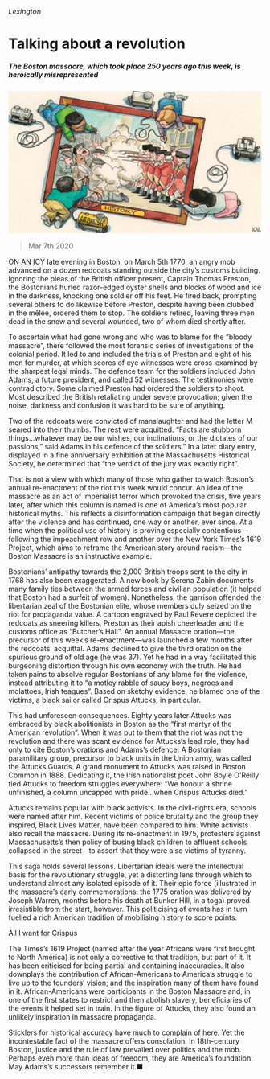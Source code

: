 ###### Lexington

# Talking about a revolution 

##### The Boston massacre, which took place 250 years ago this week, is heroically misrepresented 

![image](images/20200307_USD000_0.jpg) 

> Mar 7th 2020 

ON AN ICY late evening in Boston, on March 5th 1770, an angry mob advanced on a dozen redcoats standing outside the city’s customs building. Ignoring the pleas of the British officer present, Captain Thomas Preston, the Bostonians hurled razor-edged oyster shells and blocks of wood and ice in the darkness, knocking one soldier off his feet. He fired back, prompting several others to do likewise before Preston, despite having been clubbed in the mêlée, ordered them to stop. The soldiers retired, leaving three men dead in the snow and several wounded, two of whom died shortly after.

To ascertain what had gone wrong and who was to blame for the “bloody massacre”, there followed the most forensic series of investigations of the colonial period. It led to and included the trials of Preston and eight of his men for murder, at which scores of eye witnesses were cross-examined by the sharpest legal minds. The defence team for the soldiers included John Adams, a future president, and called 52 witnesses. The testimonies were contradictory. Some claimed Preston had ordered the soldiers to shoot. Most described the British retaliating under severe provocation; given the noise, darkness and confusion it was hard to be sure of anything.

Two of the redcoats were convicted of manslaughter and had the letter M seared into their thumbs. The rest were acquitted. “Facts are stubborn things…whatever may be our wishes, our inclinations, or the dictates of our passions,” said Adams in his defence of the soldiers.” In a later diary entry, displayed in a fine anniversary exhibition at the Massachusetts Historical Society, he determined that “the verdict of the jury was exactly right”.

That is not a view with which many of those who gather to watch Boston’s annual re-enactment of the riot this week would concur. An idea of the massacre as an act of imperialist terror which provoked the crisis, five years later, after which this column is named is one of America’s most popular historical myths. This reflects a disinformation campaign that began directly after the violence and has continued, one way or another, ever since. At a time when the political use of history is proving especially contentious—following the impeachment row and another over the New York Times’s 1619 Project, which aims to reframe the American story around racism—the Boston Massacre is an instructive example.

Bostonians’ antipathy towards the 2,000 British troops sent to the city in 1768 has also been exaggerated. A new book by Serena Zabin documents many family ties between the armed forces and civilian population (it helped that Boston had a surfeit of women). Nonetheless, the garrison offended the libertarian zeal of the Bostonian elite, whose members duly seized on the riot for propaganda value. A cartoon engraved by Paul Revere depicted the redcoats as sneering killers, Preston as their apish cheerleader and the customs office as “Butcher’s Hall”. An annual Massacre oration—the precursor of this week’s re-enactment—was launched a few months after the redcoats’ acquittal. Adams declined to give the third oration on the spurious ground of old age (he was 37). Yet he had in a way facilitated this burgeoning distortion through his own economy with the truth. He had taken pains to absolve regular Bostonians of any blame for the violence, instead attributing it to “a motley rabble of saucy boys, negroes and molattoes, Irish teagues”. Based on sketchy evidence, he blamed one of the victims, a black sailor called Crispus Attucks, in particular.

This had unforeseen consequences. Eighty years later Attucks was embraced by black abolitionists in Boston as the “first martyr of the American revolution”. When it was put to them that the riot was not the revolution and there was scant evidence for Attucks’s lead role, they had only to cite Boston’s orations and Adams’s defence. A Bostonian paramilitary group, precursor to black units in the Union army, was called the Attucks Guards. A grand monument to Attucks was raised in Boston Common in 1888. Dedicating it, the Irish nationalist poet John Boyle O’Reilly tied Attucks to freedom struggles everywhere: “We honour a shrine unfinished, a column uncapped with pride…when Crispus Attucks died.”

 Attucks remains popular with black activists. In the civil-rights era, schools were named after him. Recent victims of police brutality and the group they inspired, Black Lives Matter, have been compared to him. White activists also recall the massacre. During its re-enactment in 1975, protesters against Massachusetts’s then policy of busing black children to affluent schools collapsed in the street—to assert that they were also victims of tyranny. 

This saga holds several lessons. Libertarian ideals were the intellectual basis for the revolutionary struggle, yet a distorting lens through which to understand almost any isolated episode of it. Their epic force (illustrated in the massacre’s early commemorations: the 1775 oration was delivered by Joseph Warren, months before his death at Bunker Hill, in a toga) proved irresistible from the start, however. This politicising of events has in turn fuelled a rich American tradition of mobilising history to score points. 

All I want for Crispus

The Times’s 1619 Project (named after the year Africans were first brought to North America) is not only a corrective to that tradition, but part of it. It has been criticised for being partial and containing inaccuracies. It also downplays the contribution of African-Americans to America’s struggle to live up to the founders’ vision; and the inspiration many of them have found in it. African-Americans were participants in the Boston Massacre and, in one of the first states to restrict and then abolish slavery, beneficiaries of the events it helped set in train. In the figure of Attucks, they also found an unlikely inspiration in massacre propaganda. 

Sticklers for historical accuracy have much to complain of here. Yet the incontestable fact of the massacre offers consolation. In 18th-century Boston, justice and the rule of law prevailed over politics and the mob. Perhaps even more than ideas of freedom, they are America’s foundation. May Adams’s successors remember it.■


